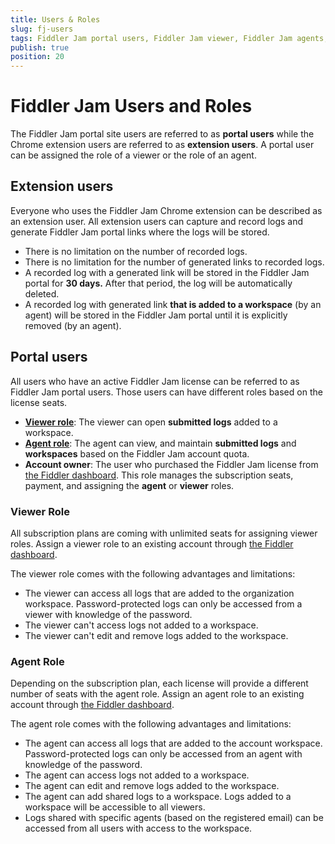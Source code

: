 ```yaml
---
title: Users & Roles
slug: fj-users
tags: Fiddler Jam portal users, Fiddler Jam viewer, Fiddler Jam agents, Jam extension users
publish: true
position: 20
---
```



# Fiddler Jam Users and Roles

The Fiddler Jam portal site users are referred to as **portal users** while the Chrome extension users are referred to as **extension users**. A portal user can be assigned the role of a viewer or the role of an agent.

## Extension users 

Everyone who uses the Fiddler Jam Chrome extension can be described as an extension user. All extension users can capture and record logs and generate Fiddler Jam portal links where the logs will be stored. 
- There is no limitation on the number of recorded logs.
- There is no limitation for the number of generated links to recorded logs.
- A recorded log with a generated link will be stored in the Fiddler Jam portal for **30 days.** After that period, the log will be automatically deleted.
- A recorded log with generated link **that is added to a workspace** (by an agent) will be stored in the Fiddler Jam portal until it is explicitly removed (by an agent).

## Portal users

 All users who have an active Fiddler Jam license can be referred to as Fiddler Jam portal users. Those users can have different roles based on the license seats.

- [**Viewer role**](#viewer-role): The viewer can open **submitted logs** added to a workspace.
- [**Agent role**](#agent-role): The agent can view, and maintain **submitted logs** and **workspaces** based on the Fiddler Jam account quota.
- **Account owner**: The user who purchased the Fiddler Jam license from [the Fiddler dashboard](https://dashboard.getfiddler.com/). This role manages the subscription seats, payment, and assigning the **agent** or **viewer** roles.


### Viewer Role

All subscription plans are coming with unlimited seats for assigning viewer roles. Assign a viewer role to an existing account through [the Fiddler dashboard](https://dashboard.getfiddler.com).

The viewer role comes with the following advantages and limitations:

- The viewer can access all logs that are added to the organization workspace. Password-protected logs can only be accessed from a viewer with knowledge of the password.
- The viewer can't access logs not added to a workspace.
- The viewer can't edit and remove logs added to the workspace.


### Agent Role

Depending on the subscription plan, each license will provide a different number of seats with the agent role. Assign an agent role to an existing account through [the Fiddler dashboard](https://dashboard.getfiddler.com).

The agent role comes with the following advantages and limitations:

- The agent can access all logs that are added to the account workspace. Password-protected logs can only be accessed from an agent with knowledge of the password.
- The agent can access logs not added to a workspace.
- The agent can edit and remove logs added to the workspace.
- The agent can add shared logs to a workspace. Logs added to a workspace will be accessible to all viewers.
- Logs shared with specific agents (based on the registered email) can be accessed from all users with access to the workspace.
